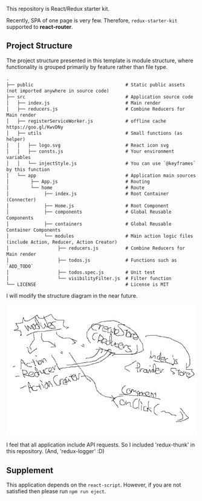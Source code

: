 This repository is React/Redux starter kit.

Recently, SPA of one page is very few. Therefore, `redux-starter-kit` supported to **react-router**.

## Project Structure

The project structure presented in this template is module structure, where functionality is grouped primarily by feature rather than file type.

```
.
├── public                                  # Static public assets (not imported anywhere in source code)
├── src                                     # Application source code
│   ├── index.js                            # Main render
│   ├── reducers.js                         # Combine Reducers for Main render
│   ├── registerServiceWorker.js            # offline cache https://goo.gl/KwvDNy
│   ├── utils                               # Small functions (as helper)
│   │   ├── logo.svg                        # React icon svg
│   │   ├── consts.js                       # Your environment variables
│   │   └── injectStyle.js                  # You can use `@keyframes` by this function
│   └── app                                 # Application main sources
│        ├── App.js                         # Routing
│        └── home                           # Route
│             ├── index.js                  # Root Container (Connecter)
│             ├── Home.js                   # Root Component
│             ├── components                # Global Reusable Components
│             ├── containers                # Global Reusable Container Components
│             └── modules                   # Main action logic files (include Action, Reducer, Action Creator)
│                  ├── reducers.js          # Combine Reducers for Main render
│                  ├── todos.js             # Functions such as `ADD_TODO`
│                  ├── todos.spec.js        # Unit test
│                  └── visibilityFilter.js  # Filter function
└── LICENSE                                 # License is MIT
```

I will modify the structure diagram in the near future.

![structure](https://raw.githubusercontent.com/shiopon01/redux-starter-kit/images/structure.jpg)

I feel that all application include API requests. So I included 'redux-thunk' in this repository. (And, 'redux-logger' :D)

## Supplement

This application depends on the `react-script`. However, if you are not satisfied then please run `npm run eject`.

